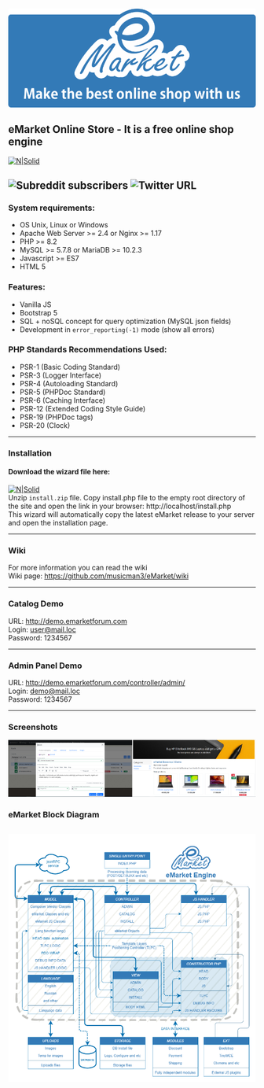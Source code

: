[![N|Solid](https://raw.githubusercontent.com/musicman3/eMarketHandler/main/logo2.png)](https://github.com/musicman3/eMarket)
## eMarket Online Store - It is a free online shop engine

[![N|Solid](https://www.buymeacoffee.com/assets/img/custom_images/orange_img.png)](https://www.buymeacoffee.com/emarket)

![Subreddit subscribers](https://img.shields.io/reddit/subreddit-subscribers/eMarketStore?style=social)
![Twitter URL](https://img.shields.io/twitter/url?label=%40eMarketProject&style=social&url=https%3A%2F%2Ftwitter.com%2FeMarketProject)
---
### System requirements: 
  - OS Unix, Linux or Windows
  - Apache Web Server >= 2.4 or Nginx >= 1.17
  - PHP >= 8.2
  - MySQL >= 5.7.8 or MariaDB >= 10.2.3
  - Javascript >= ES7
  - HTML 5

### Features: 
  - Vanilla JS
  - Bootstrap 5
  - SQL + noSQL concept for query optimization (MySQL json fields)
  - Development in `error_reporting(-1)` mode (show all errors)

### PHP Standards Recommendations Used: 
  - PSR-1 (Basic Coding Standard)
  - PSR-3 (Logger Interface)
  - PSR-4 (Autoloading Standard)
  - PSR-5 (PHPDoc Standard)
  - PSR-6 (Caching Interface)
  - PSR-12 (Extended Coding Style Guide)
  - PSR-19 (PHPDoc tags)
  - PSR-20 (Clock)

---
### Installation  
#### Download the wizard file here:  
[![N|Solid](https://img.shields.io/badge/Installation%20wizard-download-blue)](https://github.com/musicman3/eMarketHandler/raw/main/install.zip)  
Unzip `install.zip` file. Copy install.php file to the empty root directory of the site and open the link in your browser: http://localhost/install.php  
This wizard will automatically copy the latest eMarket release to your server and open the installation page.

---
### Wiki  
For more information you can read the wiki  
Wiki page: https://github.com/musicman3/eMarket/wiki

---
### Catalog Demo

URL: http://demo.emarketforum.com  
Login: user@mail.loc  
Password: 1234567

---
### Admin Panel Demo

URL: http://demo.emarketforum.com/controller/admin/  
Login: demo@mail.loc  
Password: 1234567

---
### Screenshots
[![N|Solid](https://raw.githubusercontent.com/musicman3/eMarketHandler/main/header.png)](https://raw.githubusercontent.com/musicman3/eMarketHandler/main/header.png)
### eMarket Block Diagram  
[![N|Solid](https://raw.githubusercontent.com/musicman3/eMarketHandler/main/eMarket.png)](https://raw.githubusercontent.com/musicman3/eMarketHandler/main/eMarket.png)
---

